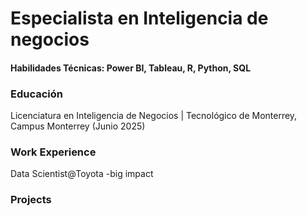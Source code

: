 # Especialista en Inteligencia de negocios

#### Habilidades Técnicas: Power BI, Tableau, R, Python, SQL

### Educación
Licenciatura en Inteligencia de Negocios | Tecnológico de Monterrey, Campus Monterrey (Junio 2025)

### Work Experience
Data Scientist@Toyota
-big impact

### Projects

